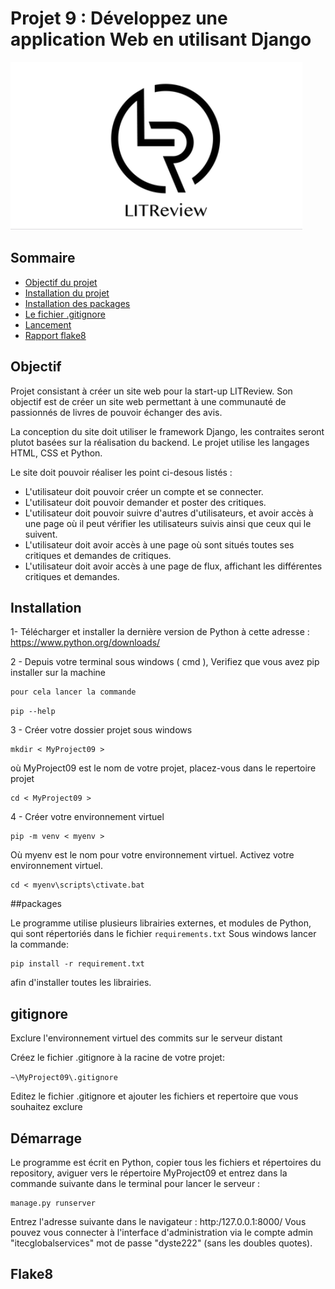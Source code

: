 # Projet 9 : Développez une application Web en utilisant Django

![logo.png](logo.png)


## Sommaire

+ [Objectif du projet ](#Objectif)
+ [Installation du projet](#Installation)
+ [Installation des packages](#Packages)
+ [Le fichier .gitignore](#gitignore)
+ [Lancement](#Démarrage)
+ [Rapport flake8 ](#Flake8)


## Objectif

Projet consistant à créer un site web pour la start-up LITReview. Son objectif est de créer un site web permettant à une communauté de passionnés de livres de pouvoir échanger des avis.

La conception du site doit utiliser le framework Django, les contraites seront plutot basées sur la réalisation du backend.
Le projet utilise les langages HTML, CSS et Python.

Le site doit pouvoir réaliser les point ci-desous listés :
 - L'utilisateur doit pouvoir créer un compte et se connecter.
 - L'utilisateur doit pouvoir demander et poster des critiques.
 - L'utilisateur doit pouvoir suivre d'autres d'utilisateurs, et avoir accès à une page où il peut vérifier les utilisateurs suivis ainsi que ceux qui le suivent.
 - L'utilisateur doit avoir accès à une page où sont situés toutes ses critiques et demandes de critiques.
 - L'utilisateur doit avoir accès à une page de flux, affichant les différentes critiques et demandes. 


## Installation
  
1- Télécharger et installer la dernière version de Python à cette adresse :
	https://www.python.org/downloads/
		 
2 - Depuis votre terminal sous windows ( cmd ), 
	Verifiez que vous avez pip installer sur la machine
	
	pour cela lancer la commande 

```pip --help```

3 - Créer votre dossier projet sous windows
	     
```
mkdir < MyProject09 > 
```
où MyProject09 est le nom de votre projet,
placez-vous dans le repertoire projet
```
cd < MyProject09 > 
```
4 - Créer votre environnement virtuel
```
pip -m venv < myenv > 
```
Où myenv est le nom pour votre environnement virtuel.
Activez votre environnement virtuel.
```
cd < myenv\scripts\ctivate.bat
```

##packages

Le programme utilise plusieurs librairies externes, et modules de Python, qui sont répertoriés dans le fichier ```requirements.txt```
Sous windows lancer la commande:

```
pip install -r requirement.txt
```
afin d'installer toutes les librairies.

## gitignore

Exclure l'environnement virtuel des commits sur le serveur distant 
	
Créez le fichier .gitignore à la racine de votre projet:   

```~\MyProject09\.gitignore ```

Editez le fichier .gitignore et ajouter les fichiers et repertoire que vous souhaitez exclure   

## Démarrage 

Le programme est écrit en Python, copier tous les fichiers et répertoires du repository, 
aviguer vers le répertoire MyProject09 et entrez dans la commande suivante dans le terminal pour lancer le serveur :

``` ~\MyProject09
manage.py runserver
```

Entrez l'adresse suivante dans le navigateur : http:/127.0.0.1:8000/ 
Vous pouvez vous connecter à l'interface d'administration via le compte admin "itecglobalservices"  mot de passe "dyste222" (sans les doubles quotes).


## Flake8

